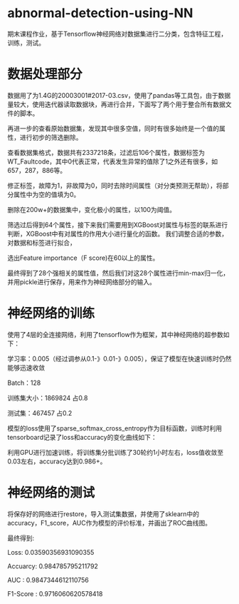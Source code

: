 # abnormal-detection-using-NN
期末课程作业，基于Tensorflow神经网络对数据集进行二分类，包含特征工程，训练，测试。


# 数据处理部分

数据用了为1.4G的20003001#2017-03.csv，使用了pandas等工具包，由于数据量较大，使用迭代器读取数据块，再进行合并，下面写了两个用于整合所有数据文件的脚本。

再进一步的查看原始数据集，发现其中很多空值，同时有很多始终是一个值的属性，进行初步的筛选删除。

查看数据集格式，数据共有2337218条，过滤后106个属性，数据标签为WT_Faultcode，其中0代表正常，代表发生异常的值除了1之外还有很多，如657，287，886等。

修正标签，故障为1，非故障为0，同时去除时间属性（对分类预测无帮助），将部分属性中为空的值填为0。

删除在200w+的数据集中，变化极小的属性，以100为阈值。

筛选过后得到64个属性，接下来我们需要用到XGBoost对属性与标签的联系进行判断，XGBoost中有对属性的作用大小进行量化的函数。
我们调整合适的参数，对数据和标签进行拟合，

选出Feature importance（F score)在60以上的属性。

最终得到了28个强相关的属性值，然后我们对这28个属性进行min-max归一化，并用pickle进行保存，用来作为神经网络部分的输入。

# 神经网络的训练

使用了4层的全连接网络，利用了tensorflow作为框架，其中神经网络的超参数如下：

学习率：0.005（经过调参从0.1-》0.01-》0.005），保证了模型在快速训练时仍然能够迅速收敛

Batch：128

训练集大小：1869824 占0.8

测试集：467457 占0.2

模型的loss使用了sparse_softmax_cross_entropy作为目标函数，训练时利用tensorboard记录了loss和accuracy的变化曲线如下：

利用GPU进行加速训练，将训练集分批训练了30轮约1小时左右，loss值收敛至0.03左右，accuracy达到0.986+。

# 神经网络的测试

将保存好的网络进行restore，导入测试集数据，并使用了sklearn中的accuracy，F1_score，AUC作为模型的评价标准，并画出了ROC曲线图。

最终得到:

Loss: 0.03590356931090355

Accuarcy: 0.984785795211792 

AUC : 0.9847344612110756 

F1-Score : 0.9716060620578418
